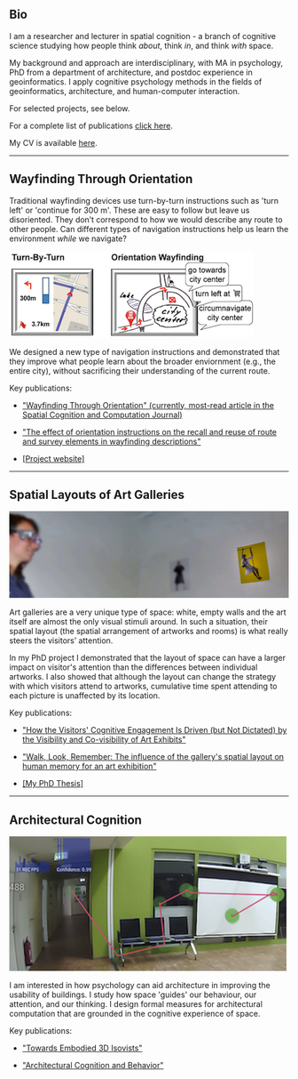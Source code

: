 ## Bio

I am a researcher and lecturer in spatial cognition - a branch of cognitive science studying how people think *about*, think *in*, and think *with* space.

My background and approach are interdisciplinary, with MA in psychology, PhD from a department of architecture, and postdoc experience in geoinformatics. I apply cognitive psychology methods in the fields of geoinformatics, architecture, and human-computer interaction.

For selected projects, see below. 

For a complete list of publications [click here](). 

My CV is available [here](/pdfs/cv.pdf).

---

## Wayfinding Through Orientation

Traditional wayfinding devices use turn-by-turn instructions such as 'turn left' or 'continue for 300 m'. These are easy to follow but leave us disoriented. They don’t correspond to how we would describe any route to other people. Can different types of navigation instructions help us learn the environment *while* we navigate?

![WayTO Project](/images/wayto.png)

We designed a new type of navigation instructions and demonstrated that they improve what people learn about the broader enviornment (e.g., the entire city), without sacrificing their understanding of the current route.

Key publications:

* ["Wayfinding Through Orientation" (currently, most-read article in the Spatial Cognition and Computation Journal)]()

* ["The effect of orientation instructions on the recall and reuse of route and survey elements in wayfinding descriptions"]()

* [[Project website]](https://www.uni-muenster.de/Geoinformatics/en/WayTO/index.html)

---

## Spatial Layouts of Art Galleries
![Art Galleries PhD Project](/images/artgalleries.jpg)

Art galleries are a very unique type of space: white, empty walls and the art itself are almost the only visual stimuli around. In such a situation, their spatial layout (the spatial arrangement of artworks and rooms) is what really steers the visitors’ attention.

In my PhD project I demonstrated that the layout of space can have a larger impact on visitor's attention than the differences between individual artworks. I also showed that although the layout can change the strategy with which visitors attend to artworks, cumulative time spent attending to each picture is unaffected by its location.

Key publications:

* ["How the Visitors' Cognitive Engagement Is Driven (but Not Dictated) by the Visibility and Co-visibility of Art Exhibits"]()

* ["Walk, Look, Remember: The influence of the gallery's spatial layout on human memory for an art exhibition"]()

* [[My PhD Thesis]]()

---

## Architectural Cognition
![Architectural Cognition](/images/arch.jpg)

I am interested in how psychology can aid architecture in improving the usability of buildings. I study how space 'guides' our behaviour, our attention, and our thinking. I design formal measures for architectural computation that are grounded in the cognitive experience of space.

Key publications:

* ["Towards Embodied 3D Isovists"]()

* ["Architectural Cognition and Behavior"]()

